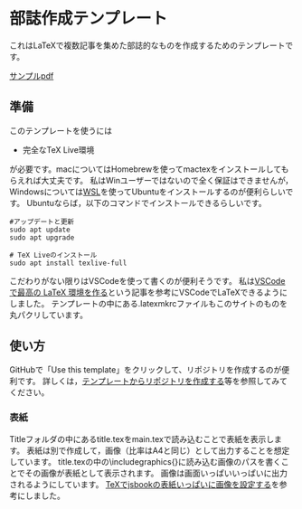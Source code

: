 # 部誌作成テンプレート
これはLaTeXで複数記事を集めた部誌的なものを作成するためのテンプレートです。

[サンプルpdf](out/main.pdf)

## 準備
このテンプレートを使うには
- 完全なTeX Live環境


が必要です。macについてはHomebrewを使ってmactexをインストールしてもらえれば大丈夫です。
私はWinユーザーではないので全く保証はできませんが，Windowsについては[WSL](https://learn.microsoft.com/ja-jp/windows/wsl/install)を使ってUbuntuをインストールするのが便利らしいです。
Ubuntuならば，以下のコマンドでインストールできるらしいです。
```
#アップデートと更新
sudo apt update
sudo apt upgrade

# TeX Liveのインストール
sudo apt install texlive-full
```

こだわりがない限りはVSCodeを使って書くのが便利そうです。
私は[VSCode で最高の LaTeX 環境を作る](https://qiita.com/rainbartown/items/d7718f12d71e688f3573)という記事を参考にVSCodeでLaTeXできるようにしました。
テンプレートの中にある.latexmkrcファイルもこのサイトのものを丸パクリしています。

## 使い方
GitHubで「Use this template」をクリックして、リポジトリを作成するのが便利です。
詳しくは，[テンプレートからリポジトリを作成する](https://docs.github.com/ja/repositories/creating-and-managing-repositories/creating-a-repository-from-a-template)等を参照してみてください。

### 表紙
Titleフォルダの中にあるtitle.texをmain.texで読み込むことで表紙を表示します。
表紙は別で作成して，画像（比率はA4と同じ）として出力することを想定しています。
title.texの中の\includegraphics{}に読み込む画像のパスを書くことでその画像が表紙として表示されます。
画像は画面いっぱいいっぱいに出力されるようにしています。
[TeXでjsbookの表紙いっぱいに画像を設定する](https://qiita.com/gatosyocora/items/396d11b94d9201c61094)を参考にしました。






